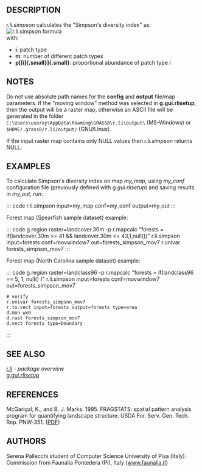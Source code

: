 ## DESCRIPTION

*r.li.simpson* calculates the \"Simpson\'s diversity index\" as:\
![r.li.simpson formula](r_li_simpson_formula.png)\
with:

-   **i**: patch type
-   **m**: number of different patch types
-   **p[[i]{.small}]{.small}**: proportional abundance of patch type *i*

## NOTES

Do not use absolute path names for the **config** and **output**
file/map parameters. If the \"moving window\" method was selected in
**g.gui.rlisetup**, then the output will be a raster map, otherwise an
ASCII file will be generated in the folder
`C:\Users\userxy\AppData\Roaming\GRASS8\r.li\output\` (MS-Windows) or
`$HOME/.grass8/r.li/output/` (GNU/Linux).

If the input raster map contains only NULL values then *r.li.simpson*
returns NULL.

## EXAMPLES

To calculate Simpson\'s diversity index on map *my_map*, using *my_conf*
configuration file (previously defined with *g.gui.rlisetup*) and saving
results in *my_out*, run:

::: code
    r.li.simpson input=my_map conf=my_conf output=my_out
:::

Forest map (Spearfish sample dataset) example:

::: code
    g.region raster=landcover.30m -p
    r.mapcalc "forests = if(landcover.30m >= 41 && landcover.30m <= 43,1,null())"
    r.li.simpson input=forests conf=movwindow7 out=forests_simpson_mov7
    r.univar forests_simpson_mov7
:::

Forest map (North Carolina sample dataset) example:

::: code
    g.region raster=landclass96 -p
    r.mapcalc "forests = if(landclass96 == 5, 1, null() )"
    r.li.simpson input=forests conf=movwindow7 out=forests_simpson_mov7

    # verify
    r.univar forests_simpson_mov7
    r.to.vect input=forests output=forests type=area
    d.mon wx0
    d.rast forests_simpson_mov7
    d.vect forests type=boundary
:::

## SEE ALSO

*[r.li](r.li.html) - package overview\
[g.gui.rlisetup](g.gui.rlisetup.html)*

## REFERENCES

McGarigal, K., and B. J. Marks. 1995. FRAGSTATS: spatial pattern
analysis program for quantifying landscape structure. USDA For. Serv.
Gen. Tech. Rep. PNW-351. ([PDF](http://treesearch.fs.fed.us/pubs/3064))

## AUTHORS

Serena Pallecchi student of Computer Science University of Pisa
(Italy).\
Commission from Faunalia Pontedera (PI), Italy (www.faunalia.it)
